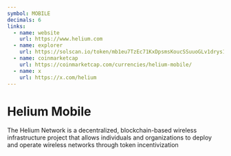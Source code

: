 ```yaml
---
symbol: MOBILE
decimals: 6
links:
  - name: website
    url: https://www.helium.com
  - name: explorer
    url: https://solscan.io/token/mb1eu7TzEc71KxDpsmsKoucSSuuoGLv1drys1oP2jh6
  - name: coinmarketcap
    url: https://coinmarketcap.com/currencies/helium-mobile/
  - name: x
    url: https://x.com/helium
---
```


# Helium Mobile

The Helium Network is a decentralized, blockchain-based wireless infrastructure project that allows individuals and organizations to deploy and operate wireless networks through token incentivization
